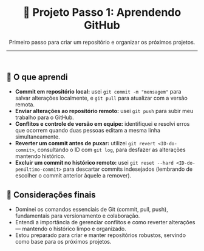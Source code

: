 <!DOCTYPE html>
<html lang="pt-BR">
<head>
  <meta charset="UTF-8" />
  <meta name="viewport" content="width=device-width, initial-scale=1.0" />
  <title>Projeto GitHub: Aprendizado Passo a Passo</title>
</head>
<body>
  <header>
    <h1>📁 Projeto Passo 1: Aprendendo GitHub</h1>
    <p>Primeiro passo para criar um repositório e organizar os próximos projetos.</p>
    <hr />
  </header>

  <section id="aprendi">
    <h2>📘 O que aprendi</h2>
    <ul>
      <li>
        <strong>Commit em repositório local:</strong>
        usei <code>git commit -m "mensagem"</code> para salvar alterações localmente, e <code>git pull</code> para atualizar com a versão remota.
      </li>
      <li>
        <strong>Enviar alterações ao repositório remoto:</strong>
        usei <code>git push</code> para subir meu trabalho para o GitHub.
      </li>
      <li>
        <strong>Conflitos e controle de versão em equipe:</strong>
        identifiquei e resolvi erros que ocorrem quando duas pessoas editam a mesma linha simultaneamente.
      </li>
      <li>
        <strong>Reverter um commit antes de puxar:</strong>
        utilizei <code>git revert &lt;ID-do-commit&gt;</code>, consultando o ID com <code>git log</code>, para desfazer as alterações mantendo histórico.
      </li>
      <li>
        <strong>Excluir um commit no histórico remoto:</strong>
        usei <code>git reset --hard &lt;ID-do-penúltimo-commit&gt;</code> para descartar commits indesejados (lembrando de escolher o commit anterior àquele a remover).
      </li>
    </ul>
  </section>

  <section id="conclusao">
    <h2>📝 Considerações finais</h2>
    <ul>
      <li>Dominei os comandos essenciais de Git (commit, pull, push), fundamentais para versionamento e colaboração.</li>
      <li>Entendi a importância de gerenciar conflitos e como reverter alterações — mantendo o histórico limpo e organizado.</li>
      <li>Estou preparado para criar e manter repositórios robustos, servindo como base para os próximos projetos.</li>
    </ul>
  </section>


</body>
</html>
 
